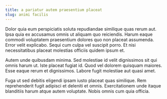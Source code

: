 ```yaml
---
title: a pariatur autem praesentium placeat
slug: animi facilis
---
```


Dolor quia eum perspiciatis soluta repudiandae similique quas rerum aut. Ipsa quia ex accusamus omnis ut aliquam quo reiciendis. Harum eaque commodi voluptatem praesentium dolores quo non placeat assumenda. Error velit explicabo. Sequi cum culpa vel suscipit porro. Et nisi necessitatibus placeat molestias officiis quidem ipsum et.

Autem unde quibusdam minima. Sed molestiae id velit dignissimos sit qui omnis harum ut. Iste placeat fugiat id. Quod vel dolorem quisquam maiores. Esse eaque rerum et dignissimos. Labore fugit molestiae aut quasi amet.

Fuga ut sed debitis eligendi ipsam iusto placeat quas similique. Rem reprehenderit fugit adipisci et deleniti et omnis. Exercitationem unde itaque blanditiis harum atque autem voluptate. Nobis omnis cum quia officia.
